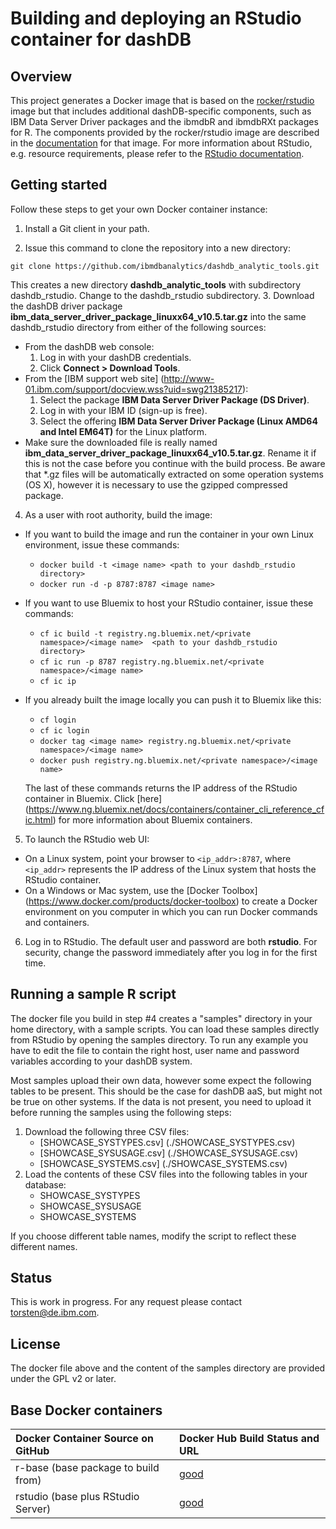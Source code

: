 # Building and deploying an RStudio container for dashDB

## Overview ##

This project generates a Docker image that is based on the [rocker/rstudio](https://github.com/rocker-org/rocker/tree/master/rstudio) image but that includes additional dashDB-specific components, such as IBM Data Server Driver packages and the ibmdbR and ibmdbRXt packages for R. The components provided by the rocker/rstudio image are described in the [documentation](https://github.com/rocker-org/rocker/wiki) for that image.     For more information about RStudio, e.g. resource requirements, please refer to the [RStudio documentation](www.rstudio.com).

## Getting started ##

Follow these steps to get your own Docker container instance:

1. Install a Git client in your path.

2. Issue this command to clone the repository into a new directory:
   
  `git clone https://github.com/ibmdbanalytics/dashdb_analytic_tools.git`
 
 This creates a new directory **dashdb_analytic_tools** with subdirectory dashdb_rstudio. Change to the dashdb_rstudio subdirectory.
3. Download the dashDB driver package **ibm_data_server_driver_package_linuxx64_v10.5.tar.gz** into the same dashdb_rstudio directory from either of the following sources:
  * From the dashDB web console:
    1. Log in with your dashDB credentials.
    2. Click **Connect > Download Tools**.
  * From the [IBM support web site] (http://www-01.ibm.com/support/docview.wss?uid=swg21385217):
    1. Select the package **IBM Data Server Driver Package (DS Driver)**.
    2. Log in with your IBM ID (sign-up is free).
    3. Select the offering **IBM Data Server Driver Package (Linux AMD64 and Intel EM64T)** for the Linux platform.
  * Make sure the downloaded file is really named **ibm_data_server_driver_package_linuxx64_v10.5.tar.gz**. Rename it if this is not the case before you continue with the build process. Be aware that *.gz files will be automatically extracted on some operation systems (OS X), however it is necessary to use the gzipped compressed package.
  
4. As a user with root authority, build the image:
  * If you want to build the image and run the container in your own Linux environment, issue these commands:
    - `docker build -t <image name> <path to your dashdb_rstudio directory>`
    - `docker run -d -p 8787:8787 <image name>`
  * If you want to use Bluemix to host your RStudio container, issue these commands:
    - `cf ic build -t registry.ng.bluemix.net/<private namespace>/<image name>  <path to your dashdb_rstudio directory>`
    - `cf ic run -p 8787 registry.ng.bluemix.net/<private namespace>/<image name>`
    - `cf ic ip`
  * If you already built the image locally you can push it to Bluemix like this:
    - `cf login`
    - `cf ic login`
    - `docker tag <image name> registry.ng.bluemix.net/<private namespace>/<image name>`
    - `docker push registry.ng.bluemix.net/<private namespace>/<image name>`

    The last of these commands returns the IP address of the RStudio container in Bluemix. Click [here] (https://www.ng.bluemix.net/docs/containers/container_cli_reference_cfic.html) for more information about Bluemix containers.

5. To launch the RStudio web UI:
  * On a Linux system, point your browser to `<ip_addr>:8787`, where `<ip_addr>` represents the IP address of the Linux system that hosts the RStudio container.  
  * On a Windows or Mac system, use the [Docker Toolbox] (https://www.docker.com/products/docker-toolbox) to create a Docker environment on you computer in which you can run Docker commands and containers.
6. Log in to RStudio. The default user and password are both **rstudio**. For security, change the password immediately after you log in for the first time.

## Running a sample R script ##

The docker file you build in step #4 creates a "samples" directory in your home directory, with a sample scripts. You can load these samples directly from RStudio by opening the samples directory. To run any example you have to edit the file to contain the right host, user name and password variables according to your dashDB system.

Most samples upload their own data, however some expect the following tables to be present. This should be the case for dashDB aaS, but might not be true on other systems. If the data is not present, you need to upload it before running the samples using the following steps:

1. Download the following three CSV files: 
   * [SHOWCASE_SYSTYPES.csv] (./SHOWCASE_SYSTYPES.csv)
   * [SHOWCASE_SYSUSAGE.csv] (./SHOWCASE_SYSUSAGE.csv)
   * [SHOWCASE_SYSTEMS.csv] (./SHOWCASE_SYSTEMS.csv)
2. Load the contents of these CSV files into the following tables in your database:
   * SHOWCASE_SYSTYPES 
   * SHOWCASE_SYSUSAGE 
   * SHOWCASE_SYSTEMS

If you choose different table names, modify the script to reflect these different names. 

## Status ##

This is work in progress. For any request please contact torsten@de.ibm.com.

## License ##

The docker file above and the content of the samples directory are provided under the GPL v2 or later. 

## Base Docker containers ##

| Docker Container Source on GitHub             | Docker Hub Build Status and URL
| :---------------------------------------      | :-----------------------------------------
| r-base (base package to build from)           | [good](https://registry.hub.docker.com/u/rocker/r-base/)
| rstudio (base plus RStudio Server)            | [good](https://registry.hub.docker.com/u/rocker/rstudio/)
